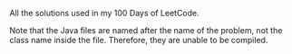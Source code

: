 All the solutions used in my 100 Days of LeetCode. 

Note that the Java files are named after the name of the problem, not the class name inside the file. Therefore, they are unable to be compiled.